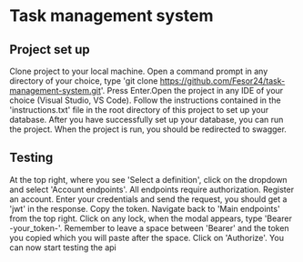 # Task management system
## Project set up
Clone project to your local machine. Open a command prompt in any directory of your choice, type 'git clone https://github.com/Fesor24/task-management-system.git'. Press Enter.Open the project in any IDE of your choice (Visual Studio, VS Code). Follow the instructions contained in the 'instructions.txt' file in the root directory of this project to set up your database. After you have successfully set up your database, you can run the project. When the project is run, you should be redirected to swagger.

## Testing
At the top right, where you see 'Select a definition', click on the dropdown and select 'Account endpoints'. All endpoints require authorization. Register an account. Enter your credentials and send the request, you should get a 'jwt' in the response. Copy the token. Navigate back to 'Main endpoints' from the top right. Click on any lock, when the modal appears, type 'Bearer -your_token-'. Remember to leave a space between 'Bearer' and the token you copied which you will paste after the space. Click on 'Authorize'. You can now start testing the api
